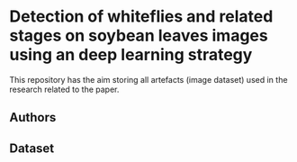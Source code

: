 # Detection of whiteflies and related stages on soybean leaves images using an deep learning strategy
This repository has the aim storing all artefacts (image dataset) used in the research related to the paper.

## Authors 

## Dataset 


